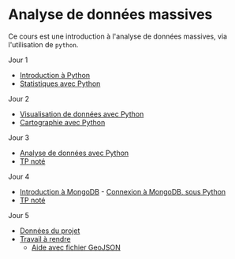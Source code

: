 # Analyse de données massives

Ce cours est une introduction à l'analyse de données massives, via l'utilisation de `python`.

Jour 1
- [Introduction à Python](seance1-intro.ipynb)
- [Statistiques avec Python](seance2-stats.ipynb)

Jour 2
- [Visualisation de données avec Python](seance3-visualisation.ipynb)
- [Cartographie avec Python](seance4-cartographie.ipynb)

Jour 3
- [Analyse de données avec Python](seance5-analyse.ipynb)
- [TP noté]() <!-- tpnote1.ipynb -->

Jour 4
- [Introduction à MongoDB](seance6-slides.html) - [Connexion à MongoDB, sous Python](seance6-mongodb.ipynb)
- [TP noté]() <!-- tpnote2.ipynb -->

Jour 5
- [Données du projet](seance7-donnees-projet.ipynb)
- [Travail à rendre](sujet-projet.ipynb)
	- [Aide avec fichier GeoJSON](donnees-projet-aide.ipynb)

